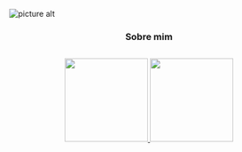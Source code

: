 ![picture alt](https://media.discordapp.net/attachments/826923765954510858/898775570840702996/unknown.png?width=957&height=239 "Title is optional")

<div align="center">
  <h3>Sobre mim</h3>
</div>

## 

<div align="center">
  <a href="https://github.com/mirandamoraes">
  <img height="150em" src="https://github-readme-stats.vercel.app/api?username=mirandamoraes&show_icons=true&theme=nord&include_all_commits=true&count_private=true"/>
  <img height="150em" src="https://github-readme-stats.vercel.app/api/top-langs/?username=mirandamoraes&langs_count=7&theme=nord"/>
</div>


